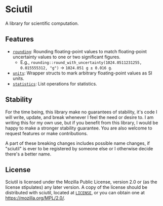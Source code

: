 # Sciutil

A library for scientific computation.

## Features

- [`rounding`](./src/rounding/): Rounding floating-point values to match floating-point uncertainty values
  to one or two significant figures.
  - E.g., `rounding::round_with_uncertainty(1024.0511231255, 0.015555312, "g")`
    -> `1024.051 g ± 0.016 g`.
- [`units`](./src/units/): Wrapper structs to mark arbitrary floating-point values as SI units.
- [`statistics`](./src/statistics/): List operations for statistics.

## Stability

For the time being, this library make no guarantees of stability,
it's code I will write, update, and break whenever I feel the need or desire to.
I am writing this for my own use,
but if you benefit from this library,
I would be happy to make a stronger stability guarantee.
You are also welcome to request features
or make contributions.

A part of these breaking changes includes possible name changes,
if "sciutil" is ever to be registered by someone else
or I otherwise decide there's a better name.

## License

Sciutil is licensed under the Mozilla Public License,
version 2.0 or (as the license stipulates) any later version.
A copy of the license should be distributed with sciutil,
located at [`LICENSE`](./LICENSE),
or you can obtain one at
<https://mozilla.org/MPL/2.0/>.
